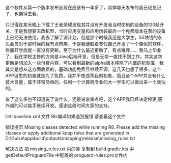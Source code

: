 这个软件从第一个版本发布到现在应该有一年多了，具体哪天发布的我已经忘记了，也懒得去看。

只记得在某天晚上下载了王者荣耀发现其并没有开发我当时使用的设备的120帧开关，于是我想要去改机型，当时应用变量和应用伪装最后一个免费版本在我的设备上已经无法使用。我去了解了源计划，但是那个时候我还是大学生，50块钱的永久会员对于那时候的我有点肉疼，于是我便趁着寒假自己开发了一个类似的软件，后面开学后就一直没有更新。至于为什么最近更新了，有点难评…… 我马上毕业了，我在学校主修的方向是Java后端开发，但是无奈一直找不到工作。其实这次更新是想加入一些付费内容，可以看到最新的alpha版本移除了内置的机型库，我其实是想从这方面收费的，基础功能免费且继续开源。这几天也想了很多，这个APP诞生的初衷就是为了免费，我并不想违背我的初衷，而且这个APP并没有什么技术含量，属于非常简单的，任何一个计算机专业的大一学生可以做出来一个类似的。

说了这么多也不知道说了说什么，还是说说重点吧，这个APP我已经决定停更,感兴趣的可以接手继续开发。感谢这段时间大家的支持。

lint-baseline.xml 文件
Rls编译如果遇到报错 请查看这个文件

错误提示
Missing classes detected while running R8. Please add the missing classes or apply additional keep rules that are generated in D:\Guise\app\build\outputs\mapping\release\missing_rules.txt

解决方法 把 missing_rules.txt 内的类 复制到 
build.gradle.kts 中 getDefaultProguardFile 中配置的 proguard-rules.pro文件内

